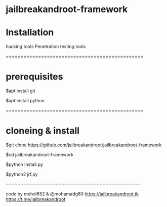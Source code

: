 # jailbreakandroot-framework

# Installation


hacking tools
Penetration testing tools

===============================================
# prerequisites
$apt install git
   
$apt install python

===============================================
# cloneing & install
$git clone https://github.com/jailbreakandroot/jailbreakandroot-framework
   
$cd jailbreakandroot-framework
   
$python install.py
   
$python2 jrf.py

==============================================

code by mehdi652 & @mohamadg80
https://jailbreakandroot.tk
https://t.me/jailbreakandroot

